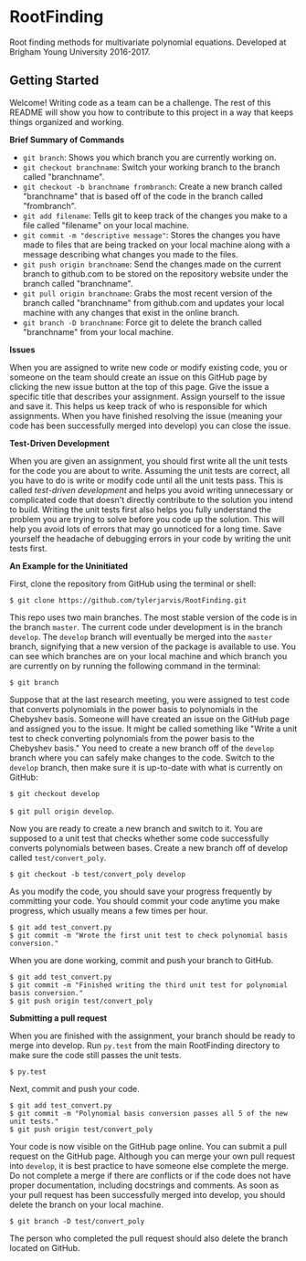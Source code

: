 # RootFinding

Root finding methods for multivariate polynomial equations.
Developed at Brigham Young University 2016-2017.

## Getting Started

Welcome!
Writing code as a team can be a challenge.
The rest of this README will show you how to contribute to this project in a way that keeps things organized and working.

**Brief Summary of Commands**

- `git branch`: Shows you which branch you are currently working on.
- `git checkout branchname`: Switch your working branch to the branch called "branchname".
- `git checkout -b branchname frombranch`: Create a new branch called "branchname" that is based off of the code in the branch called "frombranch".
- `git add filename`: Tells git to keep track of the changes you make to a file called "filename" on your local machine.
- `git commit -m "descriptive message"`: Stores the changes you have made to files that are being tracked on your local machine along with a message describing what changes you made to the files.
- `git push origin branchname`: Send the changes made on the current branch to github.com to be stored on the repository website under the branch called "branchname".
- `git pull origin branchname`: Grabs the most recent version of the branch called "branchname" from github.com and updates your local machine with any changes that exist in the online branch.
- `git branch -D branchname`: Force git to delete the branch called "branchname" from your local machine.

**Issues**

When you are assigned to write new code or modify existing code, you or someone on the team should create an issue on this GitHub page by clicking the new issue button at the top of this page.
Give the issue a specific title that describes your assignment.
Assign yourself to the issue and save it.
This helps us keep track of who is responsible for which assignments.
When you have finished resolving the issue (meaning your code has been successfully merged into develop) you can close the issue.

**Test-Driven Development**

When you are given an assignment, you should first write all the unit tests for the code you are about to write.
Assuming the unit tests are correct, all you have to do is write or modify code until all the unit tests pass.
This is called *test-driven development* and helps you avoid writing unnecessary or complicated code that doesn't directly contribute to the solution you intend to build.
Writing the unit tests first also helps you fully understand the problem you are trying to solve before you code up the solution.
This will help you avoid lots of errors that may go unnoticed for a long time.
Save yourself the headache of debugging errors in your code by writing the unit tests first.

**An Example for the Uninitiated**

First, clone the repository from GitHub using the terminal or shell:

`$ git clone https://github.com/tylerjarvis/RootFinding.git`

This repo uses two main branches.
The most stable version of the code is in the branch `master`.
The current code under development is in the branch `develop`.
The `develop` branch will eventually be merged into the `master` branch, signifying that a new version of the package is available to use. You can see which branches are on your local machine and which branch you are currently on by running the following command in the terminal:

`$ git branch`

Suppose that at the last research meeting, you were assigned to test code that converts polynomials in the power basis to polynomials in the Chebyshev basis.
Someone will have created an issue on the GitHub page and assigned you to the issue.
It might be called something like "Write a unit test to check converting polynomials from the power basis to the Chebyshev basis."
You need to create a new branch off of the `develop` branch where you can safely make changes to the code.
Switch to the `develop` branch, then make sure it is up-to-date with what is currently on GitHub:

`$ git checkout develop`

`$ git pull origin develop`.

Now you are ready to create a new branch and switch to it.
You are supposed to a unit test that checks whether some code successfully converts polynomials between bases.
Create a new branch off of develop called `test/convert_poly`.

`$ git checkout -b test/convert_poly develop`

As you modify the code, you should save your progress frequently by committing your code.
You should commit your code anytime you make progress, which usually means a few times per hour.

```
$ git add test_convert.py
$ git commit -m "Wrote the first unit test to check polynomial basis conversion."
```

When you are done working, commit and push your branch to GitHub.

```
$ git add test_convert.py
$ git commit -m "Finished writing the third unit test for polynomial basis conversion."
$ git push origin test/convert_poly
```

**Submitting a pull request**

When you are finished with the assignment, your branch should be ready to merge into develop.
Run `py.test` from the main RootFinding directory to make sure the code still passes the unit tests.

`$ py.test`

Next, commit and push your code.

```
$ git add test_convert.py
$ git commit -m "Polynomial basis conversion passes all 5 of the new unit tests."
$ git push origin test/convert_poly
```

Your code is now visible on the GitHub page online.
You can submit a pull request on the GitHub page.
Although you can merge your own pull request into `develop`, it is best practice to have someone else complete the merge.
Do not complete a merge if there are conflicts or if the code does not have proper documentation, including docstrings and comments.
As soon as your pull request has been successfully merged into develop, you should delete the branch on your local machine.

`$ git branch -D test/convert_poly`

The person who completed the pull request should also delete the branch located on GitHub.


